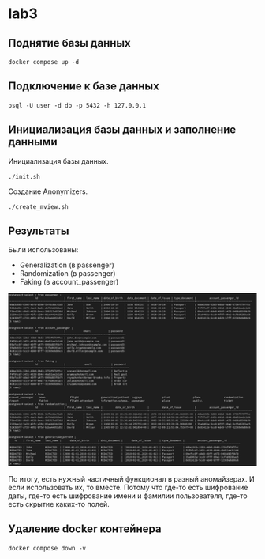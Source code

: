 # lab3

## Поднятие базы данных

    docker compose up -d


## Подключение к базе данных

    psql -U user -d db -p 5432 -h 127.0.0.1


## Инициализация базы данных и заполнение данными

Инициализация базы данных.

    ./init.sh

Создание Anonymizers.

    ./create_mview.sh


## Результаты

Были использованы:
* Generalization (в passenger)
* Randomization (в passenger)
* Faking (в account_passenger)

![avatar](./1.png)

По итогу, есть нужный частичный функционал в разный аномайзерах.
И если использовать их, то вместе. Потому что где-то есть шифрование даты, где-то есть шифрование имени и фамилии пользователя, где-то есть скрытие каких-то полей.


## Удаление docker контейнера

    docker compose down -v
